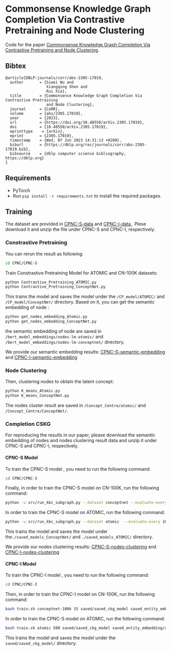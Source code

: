 # Commonsense Knowledge Graph Completion Via Contrastive Pretraining and Node Clustering


Code for the paper [Commonsense Knowledge Graph Completion Via Contrastive Pretraining and Node Clustering](https://arxiv.org/pdf/2305.17019.pdf). 

## Bibtex

```
@article{DBLP:journals/corr/abs-2305-17019,
  author       = {Siwei Wu and
                  Xiangqing Shen and
                  Rui Xia},
  title        = {Commonsense Knowledge Graph Completion Via Contrastive Pretraining
                  and Node Clustering},
  journal      = {CoRR},
  volume       = {abs/2305.17019},
  year         = {2023},
  url          = {https://doi.org/10.48550/arXiv.2305.17019},
  doi          = {10.48550/arXiv.2305.17019},
  eprinttype    = {arXiv},
  eprint       = {2305.17019},
  timestamp    = {Wed, 07 Jun 2023 14:31:13 +0200},
  biburl       = {https://dblp.org/rec/journals/corr/abs-2305-17019.bib},
  bibsource    = {dblp computer science bibliography, https://dblp.org}
}
```

## Requirements

- PyTorch
- Run `pip install -r requirements.txt` to install the required packages.



## Training 

The dataset are provided in [CPNC-S-data](https://pan.baidu.com/s/1bHQT9fHtvlgUHf-4NhEmcA?pwd=jgym  ) and [CPNC-I-data ](https://pan.baidu.com/s/1K7pFff0zrxMzpDhmBSHR8Q?pwd=rxpv ). Plese download it and unzip the file under CPNC-S and CPNC-I, respectively.

### Constrastive Pretraining

 You can rerun the result as following:

```bash
cd CPNC/CPNC-S
```

Train Constrastive Pretraining Model for ATOMIC and CN-100K datasets:

```bash
python Contrastive_Pretraining_ATOMIC.py
python Contrastive_Pretraining_ConceptNet.py
```

This trains the model and saves the model under the `/CP_model/ATOMIC/`  and `/CP_model/ConceptNet/` directory. Based on it, you can get the semantic embedding of node :

```bash
python get_nodes_embedding_Atomic.py
python get_nodes_embedding_ConceptNet.py
```

the semantic embedding of node are saved in `/bert_model_embeddings/nodes-lm-atomic/`  and `/bert_model_embeddings/nodes-lm-conceptnet/` directory.

We provide our semantic embedding results: [CPNC-S-semantic-embedding](https://pan.baidu.com/s/12g8DEfIhl_nj8YfQMH0jIA?pwd=sgy3 ) and [CPNC-I-semantic-embedding](https://pan.baidu.com/s/1pEpp5wqgZhI0nvg2F3q_FA?pwd=ofml )

###  Node Clustering

Then, clustering nodes to obtain the latent concept:

```bash
python K_means_Atomic.py
python K_means_ConceptNet.py
```

The nodes cluster result are saved in `/Concept_Centre/atomic/`  and `/Concept_Centre/ConceptNet/`.

### Completion CSKG

For reproducing the results in our paper, please download the semantic embedding of nodes and nodes clustering result data and unzip it under CPNC-S and CPNC-I, respectively.

#### CPNC-S Model

To train the CPNC-S model ,  you need to run the following command:

```bash
cd CPNC/CPNC-S
```

Finally, in order to train the CPNC-S model on CN-100K, run the following command:

```bash
python -u src/run_kbc_subgraph.py --dataset conceptnet --evaluate-every 10 --n-layers 2 --graph-batch-size 60000  --bert_concat --Concept_center_path './Concept_Centre/ConceptNet/'
```

In order to train the CPNC-S model on ATOMIC, run the following command:

```bash
python -u src/run_kbc_subgraph.py --dataset atomic  --evaluate-every 10 --n-layers 2 --graph-batch-size 20000  --bert_concat --Concept_center_path './Concept_Centre/atomic/'
```

This trains the model and saves the model under the`./saved_models_ConceptNet/` and  `./saved_models_ATOMIC/` directory.

We provide our nodes clustering results: [CPNC-S-nodes-clustering](https://pan.baidu.com/s/15UhQgSY5cdlSA1PlFYXt-A?pwd=ghj4 ) and [CPNC-I-nodes-clustering](https://pan.baidu.com/s/12vFFI9qil4AHuP_eOmcUuA?pwd=7yj5 )

#### CPNC-I Model

To train the CPNC-I model ,  you need to run the following command:

```bash
cd CPNC/CPNC-I
```

Then, in order to train the CPNC-I model on CN-100K, run the following command:

```bash
bash train.sh conceptnet-100k 15 saved/saved_ckg_model saved_entity_embedding/conceptnet/cn_bert_emb_dict.pkl 500 256 100 ConvTransE 10 1234 1e-20 0.25 0.25 0.25 0.0003 1024 Adam 5 300 RWGCN_NET 50000 1324 saved_entity_embedding/conceptnet/cn_fasttext_dict.pkl 300 0.2 5 100 50 0.1 ./Concept_Centre/ConceptNet/
```

In order to train the CPNC-S model on ATOMIC, run the following command:

```bash
bash train.sh atomic 500 saved/saved_ckg_model saved_entity_embedding/atomic/at_bert_emb_dict.pkl 500 256 100 ConvTransE 10 1234 1e-20 0.20 0.20 0.20 0.0001 1024 Adam 5 300 RWGCN_NET 50000 1324 saved_entity_embedding/atomic/at_fasttext_dict.pkl 300 0.2 3 100 50 0.1 ./Concept_Centre/atomic/python -u src/run_kbc_subgraph.py --dataset atomic  --evaluate-every 10 --n-layers 2 --graph-batch-size 20000  --bert_concat --Concept_center_path './Concept_Centre/atomic/'
```

This trains the model and saves the model under the `saved/saved_ckg_model/` directory.

